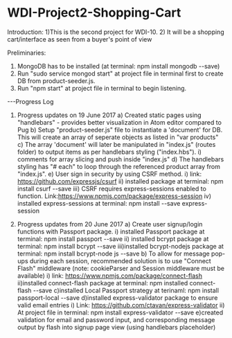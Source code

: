 # WDI-Project2-Shopping-Cart

Introduction:
1)This is the second project for WDI-10.
2) It will be a shopping cart/interface as seen from a buyer's point of view

Preliminaries:
1) MongoDB has to be installed (at terminal: npm install mongodb --save)
2) Run "sudo service mongod start" at project file in terminal first to create DB from product-seeder.js.
3) Run "npm start" at project file in terminal to begin listening.



---Progress Log

1) Progress updates on 19 June 2017
  a) Created static pages using "handlebars" - provides better visualization in Atom editor compared to Pug
  b) Setup "product-seeder.js" file to instantiate a 'document' for DB. This will create an array of seperate objects as listed in "var products"
  c) The array 'document' will later be manipulated in "index.js" (routes folder) to output items as per handlebars styling ("index.hbs").
    i) comments for array slicing and push inside "index.js"
  d) The handlebars styling has "# each" to loop through the referenced product array from "index.js".
  e) User sign in security by using CSRF method.
    i) link: https://github.com/expressjs/csurf
    ii) installed package at terminal: npm install csurf --save
    iii) CSRF requires express-sessions enabled to function. Link:https://www.npmjs.com/package/express-session
    iv) installed express-sessions at terminal: npm install --save express-session

2) Progress updates from 20 June 2017
  a) Create user signup/login functions with Passport package.
    i) installed Passport package at terminal: npm install passport --save
    ii) installed bcrypt package at terminal: npm install bcrypt --save
    iii)installed bcrypt-nodejs package at terminal: npm install bcrypt-node js --save
  b) To allow for message pop-ups during each session, recommended solution is to use "Connect Flash" middleware (note: cookieParser and Session middleware must be available)
    i) link: https://www.npmjs.com/package/connect-flash
    ii)installed connect-flash package at terminal: npm installed connect-flash --save
  c)installed Local Passport strategy at terinaml: npm install passport-local --save
  d)installed express-validator package to ensure valid email entries
    i) Link: https://github.com/ctavan/express-validator
    ii) At project file in terminal: npm install express-validator --save
  e)created validation for email and password input, and corresponding message output by flash into signup page view (using handlebars placeholder) 
